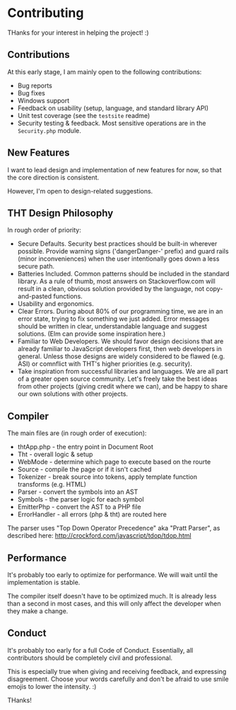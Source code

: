 # Contributing

THanks for your interest in helping the project! :)

## Contributions

At this early stage, I am mainly open to the following contributions:
- Bug reports
- Bug fixes
- Windows support
- Feedback on usability (setup, language, and standard library API)
- Unit test coverage (see the `testsite` readme)
- Security testing & feedback. Most sensitive operations are in the `Security.php` module.

## New Features
I want to lead design and implementation of new features for now, so that the core direction is consistent.

However, I'm open to design-related suggestions.

## THT Design Philosophy

In rough order of priority:

- Secure Defaults. Security best practices should be built-in wherever possible.  Provide warning signs ('dangerDanger-' prefix) and guard rails (minor inconveniences) when the user intentionally goes down a less secure path.
- Batteries Included. Common patterns should be included in the standard library.  As a rule of thumb, most answers on Stackoverflow.com will result in a clean, obvious solution provided by the language, not copy-and-pasted functions.
- Usability and ergonomics.
- Clear Errors.  During about 80% of our programming time, we are in an error state, trying to fix something we just added. Error messages should be written in clear, understandable language and suggest solutions. (Elm can provide some inspiration here.)
- Familiar to Web Developers.  We should favor design decisions that are already familiar to JavaScript developers first, then web developers in general.  Unless those designs are widely considered to be flawed (e.g. ASI) or comnflict with THT's higher priorities (e.g. security).
- Take inspiration from successful libraries and languages.  We are all part of a greater open source community.  Let's freely take the best ideas from other projects (giving credit where we can), and be happy to share our own solutions with other projects.

## Compiler

The main files are (in rough order of execution):

- thtApp.php - the entry point in Document Root
- Tht - overall logic & setup
- WebMode - determine which page to execute based on the rourte
- Source - compile the page or if it isn't cached
- Tokenizer - break source into tokens, apply template function transforms (e.g. HTML)
- Parser - convert the symbols into an AST
- Symbols - the parser logic for each symbol
- EmitterPhp - convert the AST to a PHP file
- ErrorHandler - all errors (php & tht) are routed here


The parser uses "Top Down Operator Precedence" aka "Pratt Parser", as described here:
http://crockford.com/javascript/tdop/tdop.html


## Performance
It's probably too early to optimize for performance.  We will wait until the implementation is stable.

The compiler itself doesn't have to be optimized much.  It is already less than a second in most cases, and this will only affect the developer when they make a change.

## Conduct
It's probably too early for a full Code of Conduct.  Essentially, all contributors should be completely civil and professional.

This is especially true when giving and receiving feedback, and expressing disagreement.  Choose your words carefully and don't be afraid to use smile emojis to lower the intensity. :)

THanks!

